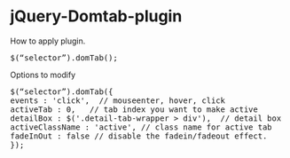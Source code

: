 jQuery-Domtab-plugin
====================

How to apply plugin.

<pre>$(“selector”).domTab();</pre>

Options to modify
<pre>$(“selector”).domTab({
events : 'click',  // mouseenter, hover, click
activeTab : 0,   // tab index you want to make active
detailBox : $('.detail-tab-wrapper > div'),  // detail box
activeClassName : 'active', // class name for active tab
fadeInOut : false // disable the fadein/fadeout effect.
});
</pre>

